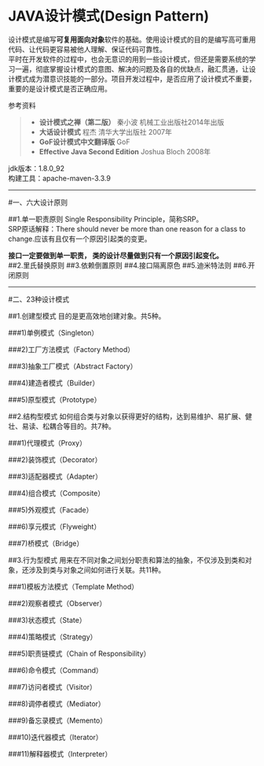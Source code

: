 # JAVA设计模式(Design Pattern)

设计模式是编写**可复用面向对象**软件的基础。使用设计模式的目的是编写高可重用代码、让代码更容易被他人理解、保证代码可靠性。  
平时在开发软件的过程中，也会无意识的用到一些设计模式，但还是需要系统的学习一遍，彻底掌握设计模式的意图、解决的问题及各自的优缺点，融汇贯通，让设计模式成为潜意识技能的一部分。项目开发过程中，是否应用了设计模式不重要，重要的是设计模式是否正确应用。
  
参考资料
> - **设计模式之禅（第二版）**  秦小波  机械工业出版社2014年出版  
> - **大话设计模式** 程杰 清华大学出版社 2007年  
> - **GoF设计模式中文翻译版** GoF 
> - **Effective Java Second Edition** Joshua Bloch 2008年  
  
jdk版本：1.8.0_92  
构建工具：apache-maven-3.3.9  

----------

#一、六大设计原则

##1.单一职责原则
Single Responsibility Principle，简称SRP。  
SRP原话解释：There should never be more than one reason for a class to change.应该有且仅有一个原因引起类的变更。  
  
**接口一定要做到单一职责， 类的设计尽量做到只有一个原因引起变化。**  
##2.里氏替换原则
##3.依赖倒置原则
##4.接口隔离原色
##5.迪米特法则
##6.开闭原则
  

----------

#二、23种设计模式

##1.创建型模式
目的是更高效地创建对象。共5种。  

###1)单例模式（Singleton）

###2)工厂方法模式（Factory Method）

###3)抽象工厂模式（Abstract Factory）

###4)建造者模式（Builder）

###5)原型模式（Prototype）

##2.结构型模式
如何组合类与对象以获得更好的结构，达到易维护、易扩展、健壮、易读、松耦合等目的。共7种。  

###1)代理模式（Proxy）

###2)装饰模式（Decorator）

###3)适配器模式（Adapter）

###4)组合模式（Composite）

###5)外观模式（Facade）

###6)享元模式（Flyweight）

###7)桥模式（Bridge）

##3.行为型模式
用来在不同对象之间划分职责和算法的抽象，不仅涉及到类和对象，还涉及到类与对象之间如何进行关联。共11种。  

###1)模板方法模式（Template Method）

###2)观察者模式（Observer）

###3)状态模式（State）

###4)策略模式（Strategy）

###5)职责链模式（Chain of Responsibility）

###6)命令模式（Command）

###7)访问者模式（Visitor）

###8)调停者模式（Mediator）

###9)备忘录模式（Memento）

###10)迭代器模式（Iterator）

###11)解释器模式（Interpreter）

